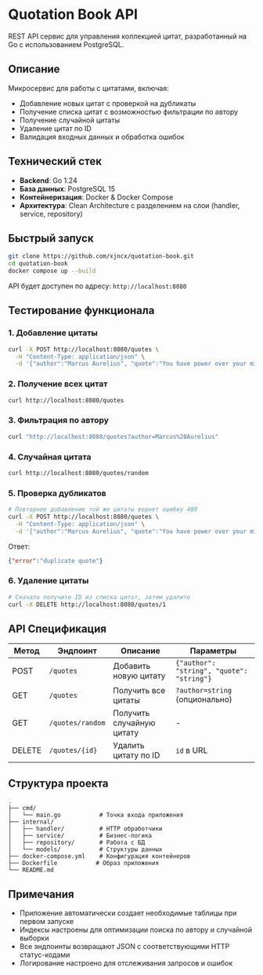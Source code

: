 # Quotation Book API

REST API сервис для управления коллекцией цитат, разработанный на Go с использованием PostgreSQL.

## Описание

Микросервис для работы с цитатами, включая:
- Добавление новых цитат с проверкой на дубликаты
- Получение списка цитат с возможностью фильтрации по автору
- Получение случайной цитаты
- Удаление цитат по ID
- Валидация входных данных и обработка ошибок

## Технический стек

- **Backend**: Go 1.24
- **База данных**: PostgreSQL 15
- **Контейнеризация**: Docker & Docker Compose
- **Архитектура**: Clean Architecture с разделением на слои (handler, service, repository)

## Быстрый запуск

```bash
git clone https://github.com/xjncx/quotation-book.git
cd quotation-book
docker compose up --build
```

API будет доступен по адресу: `http://localhost:8080`

## Тестирование функционала

### 1. Добавление цитаты

```bash
curl -X POST http://localhost:8080/quotes \
  -H "Content-Type: application/json" \
  -d '{"author":"Marcus Aurelius", "quote":"You have power over your mind - not outside events."}'
```

### 2. Получение всех цитат

```bash
curl http://localhost:8080/quotes
```

### 3. Фильтрация по автору

```bash
curl "http://localhost:8080/quotes?author=Marcus%20Aurelius"
```

### 4. Случайная цитата

```bash
curl http://localhost:8080/quotes/random
```

### 5. Проверка дубликатов

```bash
# Повторное добавление той же цитаты вернет ошибку 409
curl -X POST http://localhost:8080/quotes \
  -H "Content-Type: application/json" \
  -d '{"author":"Marcus Aurelius", "quote":"You have power over your mind - not outside events."}'
```

Ответ:
```json
{"error":"duplicate quote"}
```

### 6. Удаление цитаты

```bash
# Сначала получите ID из списка цитат, затем удалите
curl -X DELETE http://localhost:8080/quotes/1
```

## API Спецификация

| Метод | Эндпоинт | Описание | Параметры |
|-------|----------|----------|-----------|
| POST | `/quotes` | Добавить новую цитату | `{"author": "string", "quote": "string"}` |
| GET | `/quotes` | Получить все цитаты | `?author=string` (опционально) |
| GET | `/quotes/random` | Получить случайную цитату | - |
| DELETE | `/quotes/{id}` | Удалить цитату по ID | `id` в URL |

## Структура проекта

```
.
├── cmd/
│   └── main.go           # Точка входа приложения
├── internal/
│   ├── handler/          # HTTP обработчики
│   ├── service/          # Бизнес-логика
│   ├── repository/       # Работа с БД
│   └── models/           # Структуры данных
├── docker-compose.yml    # Конфигурация контейнеров
├── Dockerfile           # Образ приложения
└── README.md
```

## Примечания

- Приложение автоматически создает необходимые таблицы при первом запуске
- Индексы настроены для оптимизации поиска по автору и случайной выборки
- Все эндпоинты возвращают JSON с соответствующими HTTP статус-кодами
- Логирование настроено для отслеживания запросов и ошибок
